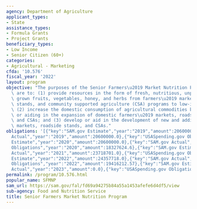 ```yaml
---
agency: Department of Agriculture
applicant_types:
- State
assistance_types:
- Formula Grants
- Project Grants
beneficiary_types:
- Low Income
- Senior Citizen (60+)
categories:
- Agricultural - Marketing
cfda: '10.576'
fiscal_year: '2022'
layout: program
objective: "The purposes of the Senior Farmers\u2019 Market Nutrition Program (SFMNP)\
  \ are to: (1) provide resources in the form of fresh, nutritious, unprepared, locally\
  \ grown fruits, vegetables, honey, and herbs from farmers\u2019 markets, roadside\
  \ stands, and community supported agriculture (CSA) programs to low-income seniors;\
  \ (2) increase the domestic consumption of agricultural commodities by expanding\
  \ or aiding in the expansion of domestic farmers\u2019 markets, roadside stands,\
  \ and CSAs; and (3) develop or aid in the development of new and additional farmers\u2019\
  \ markets, roadside stands, and CSAs."
obligations: '[{"key":"SAM.gov Estimate","year":"2019","amount":20600000.0},{"key":"SAM.gov
  Actual","year":"2019","amount":20600000.0},{"key":"USASpending.gov Obligations","year":"2019","amount":19191675.02},{"key":"SAM.gov
  Estimate","year":"2020","amount":20600000.0},{"key":"SAM.gov Actual","year":"2020","amount":21083410.0},{"key":"USASpending.gov
  Obligations","year":"2020","amount":18327624.6},{"key":"SAM.gov Estimate","year":"2021","amount":23718701.0},{"key":"SAM.gov
  Actual","year":"2021","amount":23718701.0},{"key":"USASpending.gov Obligations","year":"2021","amount":20084000.83},{"key":"SAM.gov
  Estimate","year":"2022","amount":24357718.0},{"key":"SAM.gov Actual","year":"2022","amount":24357718.0},{"key":"USASpending.gov
  Obligations","year":"2022","amount":19416212.57},{"key":"SAM.gov Estimate","year":"2023","amount":72959877.0},{"key":"SAM.gov
  Actual","year":"2023","amount":0.0},{"key":"USASpending.gov Obligations","year":"2023","amount":68862195.2}]'
permalink: /program/10.576.html
popular_name: SFMNP
sam_url: https://sam.gov/fal/fd69a94275b84a55a1453afefe6d4df5/view
sub-agency: Food and Nutrition Service
title: Senior Farmers Market Nutrition Program
---
```

